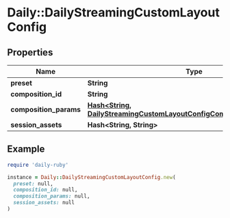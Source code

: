 # Daily::DailyStreamingCustomLayoutConfig

## Properties

| Name | Type | Description | Notes |
| ---- | ---- | ----------- | ----- |
| **preset** | **String** |  |  |
| **composition_id** | **String** |  |  |
| **composition_params** | [**Hash&lt;String, DailyStreamingCustomLayoutConfigCompositionParamsValue&gt;**](DailyStreamingCustomLayoutConfigCompositionParamsValue.md) |  | [optional] |
| **session_assets** | **Hash&lt;String, String&gt;** |  | [optional] |

## Example

```ruby
require 'daily-ruby'

instance = Daily::DailyStreamingCustomLayoutConfig.new(
  preset: null,
  composition_id: null,
  composition_params: null,
  session_assets: null
)
```

